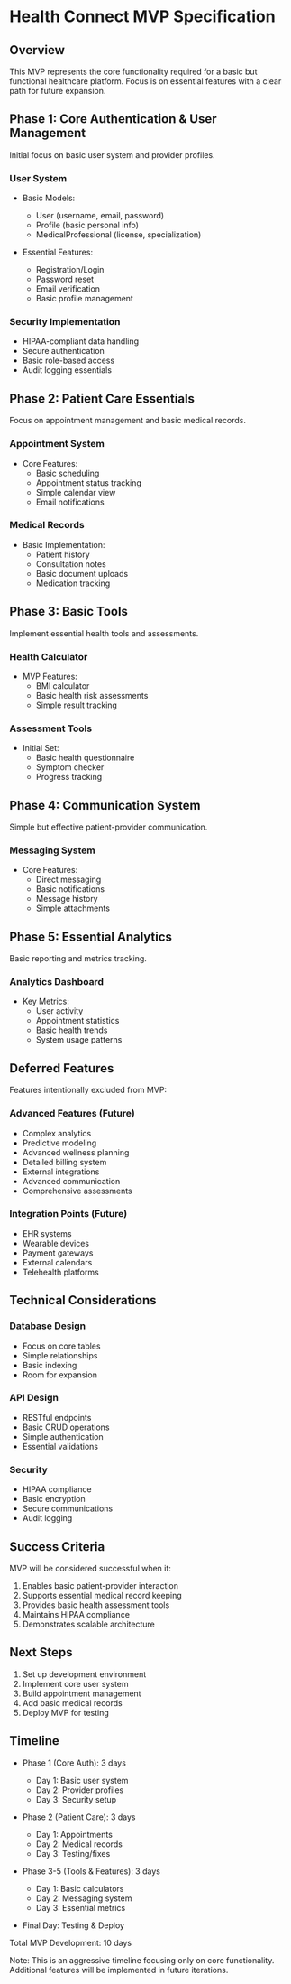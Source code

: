 # Health Connect MVP Specification

## Overview
This MVP represents the core functionality required for a basic but functional
healthcare platform. Focus is on essential features with a clear path for
future expansion.

## Phase 1: Core Authentication & User Management
Initial focus on basic user system and provider profiles.

### User System
- Basic Models:
  * User (username, email, password)
  * Profile (basic personal info)
  * MedicalProfessional (license, specialization)

- Essential Features:
  * Registration/Login
  * Password reset
  * Email verification
  * Basic profile management

### Security Implementation
- HIPAA-compliant data handling
- Secure authentication
- Basic role-based access
- Audit logging essentials

## Phase 2: Patient Care Essentials
Focus on appointment management and basic medical records.

### Appointment System
- Core Features:
  * Basic scheduling
  * Appointment status tracking
  * Simple calendar view
  * Email notifications

### Medical Records
- Basic Implementation:
  * Patient history
  * Consultation notes
  * Basic document uploads
  * Medication tracking

## Phase 3: Basic Tools
Implement essential health tools and assessments.

### Health Calculator
- MVP Features:
  * BMI calculator
  * Basic health risk assessments
  * Simple result tracking

### Assessment Tools
- Initial Set:
  * Basic health questionnaire
  * Symptom checker
  * Progress tracking

## Phase 4: Communication System
Simple but effective patient-provider communication.

### Messaging System
- Core Features:
  * Direct messaging
  * Basic notifications
  * Message history
  * Simple attachments

## Phase 5: Essential Analytics
Basic reporting and metrics tracking.

### Analytics Dashboard
- Key Metrics:
  * User activity
  * Appointment statistics
  * Basic health trends
  * System usage patterns

## Deferred Features
Features intentionally excluded from MVP:

### Advanced Features (Future)
- Complex analytics
- Predictive modeling
- Advanced wellness planning
- Detailed billing system
- External integrations
- Advanced communication
- Comprehensive assessments

### Integration Points (Future)
- EHR systems
- Wearable devices
- Payment gateways
- External calendars
- Telehealth platforms

## Technical Considerations

### Database Design
- Focus on core tables
- Simple relationships
- Basic indexing
- Room for expansion

### API Design
- RESTful endpoints
- Basic CRUD operations
- Simple authentication
- Essential validations

### Security
- HIPAA compliance
- Basic encryption
- Secure communications
- Audit logging

## Success Criteria
MVP will be considered successful when it:
1. Enables basic patient-provider interaction
2. Supports essential medical record keeping
3. Provides basic health assessment tools
4. Maintains HIPAA compliance
5. Demonstrates scalable architecture

## Next Steps
1. Set up development environment
2. Implement core user system
3. Build appointment management
4. Add basic medical records
5. Deploy MVP for testing

## Timeline
- Phase 1 (Core Auth): 3 days
  * Day 1: Basic user system
  * Day 2: Provider profiles
  * Day 3: Security setup

- Phase 2 (Patient Care): 3 days
  * Day 1: Appointments
  * Day 2: Medical records
  * Day 3: Testing/fixes

- Phase 3-5 (Tools & Features): 3 days
  * Day 1: Basic calculators
  * Day 2: Messaging system
  * Day 3: Essential metrics

- Final Day: Testing & Deploy

Total MVP Development: 10 days

Note: This is an aggressive timeline focusing only on
core functionality. Additional features will be
implemented in future iterations.
